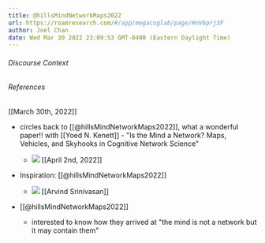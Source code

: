 ```yaml
---
title: @hillsMindNetworkMaps2022
url: https://roamresearch.com/#/app/megacoglab/page/HnV6prj3F
author: Joel Chan
date: Wed Mar 30 2022 23:09:53 GMT-0400 (Eastern Daylight Time)
---
```




###### Discourse Context



###### References

[[March 30th, 2022]]

- circles back to [[@hillsMindNetworkMaps2022]], what a wonderful paper!! with [[Yoed N. Kenett]] - "Is the Mind a Network? Maps, Vehicles, and Skyhooks in Cognitive Network Science"

    - ![](https://firebasestorage.googleapis.com/v0/b/firescript-577a2.appspot.com/o/imgs%2Fapp%2Fmegacoglab%2FQIxY5Ujw42.png?alt=media&token=294e03d0-9932-4066-89c3-5357a75207ba)
[[April 2nd, 2022]]

- Inspiration: [[@hillsMindNetworkMaps2022]]

    - ![](https://firebasestorage.googleapis.com/v0/b/firescript-577a2.appspot.com/o/imgs%2Fapp%2Fmegacoglab%2FQIxY5Ujw42.png?alt=media&token=294e03d0-9932-4066-89c3-5357a75207ba)
[[Arvind Srinivasan]]

- [[@hillsMindNetworkMaps2022]]

    - interested to know how they arrived at "the mind is not a network but it may contain them"
